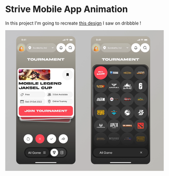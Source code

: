 # Strive Mobile App Animation

In this project I'm going to recreate [this design](https://dribbble.com/shots/20329965-Strive-Mobile-App-Animation) I saw on dribbble !

![DEMO](https://github.com/Philip970/Strive-Mobile-App-Animation/blob/master/design.png)
